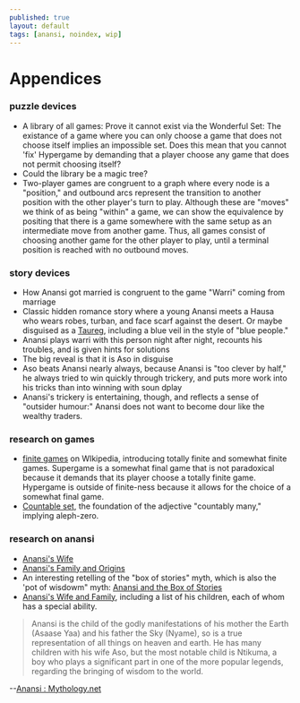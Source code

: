 ```yaml
---
published: true
layout: default
tags: [anansi, noindex, wip]
---
```


# Appendices

### puzzle devices

- A library of all games: Prove it cannot exist via the Wonderful Set: The existance of a game where you can only choose a game that does not choose itself implies an impossible set. Does this mean that you cannot 'fix' Hypergame by demanding that a player choose any game that does not permit choosing itself?
- Could the library be a magic tree?
- Two-player games are congruent to a graph where every node is a "position," and outbound arcs represent the transition to another position with the other player's turn to play. Although these are "moves" we think of as being "within" a game, we can show the equivalence by positing that there is a game somewhere with the same setup as an intermediate move from another game. Thus, all games consist of choosing another game for the other player to play, until a terminal position is reached with no outbound moves.

### story devices

- How Anansi got married is congruent to the game "Warri" coming from marriage
- Classic hidden romance story where a young Anansi meets a Hausa who wears robes, turban, and face scarf against the desert. Or maybe disguised as a [Taureg], including a blue veil in the style of "blue people."
- Anansi plays warri with this person night after night, recounts his troubles, and is given hints for solutions
- The big reveal is that it is Aso in disguise
- Aso beats Anansi nearly always, because Anansi is "too clever by half," he always tried to win quickly through trickery, and puts more work into his tricks than into winning with soun dplay
- Anansi's trickery is entertaining, though, and reflects a sense of "outsider humour:" Anansi does not want to become dour like the wealthy traders.

[Taureg]: https://en.wikipedia.org/wiki/Tuareg_people

### research on games

- [finite games](https://en.wikipedia.org/wiki/Finite_game) on WIkipedia, introducing totally finite and somewhat finite games. Supergame is a somewhat final game that is not paradoxical because it demands that its player choose a totally finite game. Hypergame is outside of finite-ness because it allows for the choice of a somewhat final game.
- [Countable set](https://en.wikipedia.org/wiki/Countable_set), the foundation of the adjective "countably many," implying aleph-zero.

### research on anansi

- [Anansi's Wife](https://lionking.fandom.com/wiki/Anansi%27s_wife)
- [Anansi's Family and Origins](https://brickthology.com/2020/11/29/anansi/)
- An interesting retelling of the "box of stories" myth, which is also the 'pot of wisdowm" myth: [Anansi and the Box of Stories](https://playsonideas.files.wordpress.com/2020/07/anansi_stories-3.pdf)
- [Anansi's Wife and Family](http://anansistories.com/Anansi_Family.html), including a list of his children, each of whom has a special ability.

> Anansi is the child of the godly manifestations of his mother the Earth (Asaase Yaa) and his father the Sky (Nyame), so is a true representation of all things on heaven and earth. He has many children with his wife Aso, but the most notable child is Ntikuma, a boy who plays a significant part in one of the more popular legends, regarding the bringing of wisdom to the world.

--[Anansi : Mythology.net](https://mythology.net/mythical-creatures/anansi/)

